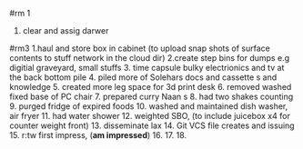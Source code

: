 #rm 1
1. clear and assig darwer

#rm3
1.haul and store box in cabinet (to upload snap shots of surface contents to stuff network in the cloud dir)
2.create step bins for dumps e.g digitial graveyard, small stuffs
3. time capsule bulky electrionics and tv at the back bottom pile
4. piled more of Solehars docs and cassette s and knowledge 
5. created more leg space for 3d print desk
6. removed washed fixed base of PC chair 
7. prepared curry Naan s
8. had two shakes counting
9. purged fridge of expired foods
10. washed and maintained dish washer, air fryer
11. had water shower
12. weighted SBO, (to include juicebox x4 for counter weight front)
13. disseminate lax
14. Git VCS file creates and issuing
15. r:tw first impress, (**am impressed**)
16. 
17.
18.
